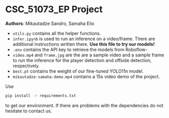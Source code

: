 # CSC_51073_EP Project

**Authors**: Mikautadze Sandro, Samaha Elio

- ```utils.py``` contains all the helper functions.
- ```infer.ipynb``` is used to run an inference on a video/frame. There are additional instructions written there. **Use this file to try our models!**
- ```.env``` contains the API key to retrieve the models from Roboflow-
- ```video.mp4``` and ```frame.jpg``` are the are a sample video and a sample frame to run the inference for the player detection and offside detection, respectively.
- ```best.pt``` contains the weight of our fine-tuned YOLO11n model.
- ```mikautadze-samaha-demo.mp4``` contains a 15s video demo of the project.

Use
```bash
pip install -r requirements.txt
```
to get our environment. If there are problems with the dependencies do not hesitate to contact us.


